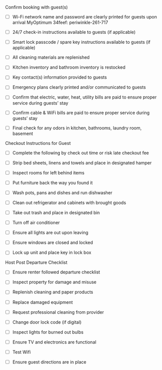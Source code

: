 Confirm booking with guest(s)

- [ ] Wi-Fi network name and password are clearly printed for guests upon arrival
      MyOptimum 34feef: periwinkle-261-717

- [ ] 24/7 check-in instructions available to guests (if applicable)

- [ ] Smart lock passcode / spare key instructions available to guests (if applicable)

- [ ] All cleaning materials are replenished

- [ ] Kitchen inventory and bathroom inventory is restocked

- [ ] Key contact(s) information provided to guests

- [ ] Emergency plans clearly printed and/or communicated to guests

- [ ] Confirm that electric, water, heat, utility bills are paid to ensure proper service during guests’ stay

- [ ] Confirm cable & WiFi bills are paid to ensure proper service during guests’ stay

- [ ] Final check for any odors in kitchen, bathrooms, laundry room, basement

Checkout Instructions for Guest

- [ ] Complete the following by check out time or risk late checkout fee

- [ ] Strip bed sheets, linens and towels and place in designated hamper

- [ ] Inspect rooms for left behind items

- [ ] Put furniture back the way you found it

- [ ] Wash pots, pans and dishes and run dishwasher

- [ ] Clean out refrigerator and cabinets with brought goods

- [ ] Take out trash and place in designated bin

- [ ] Turn off air conditioner

- [ ] Ensure all lights are out upon leaving

- [ ] Ensure windows are closed and locked

- [ ] Lock up unit and place key in lock box

Host Post Departure Checklist

- [ ] Ensure renter followed departure checklist

- [ ] Inspect property for damage and misuse

- [ ] Replenish cleaning and paper products

- [ ] Replace damaged equipment

- [ ] Request professional cleaning from provider

- [ ] Change door lock code (if digital)

- [ ] Inspect lights for burned out bulbs

- [ ] Ensure TV and electronics are functional

- [ ] Test Wifi

- [ ] Ensure guest directions are in place